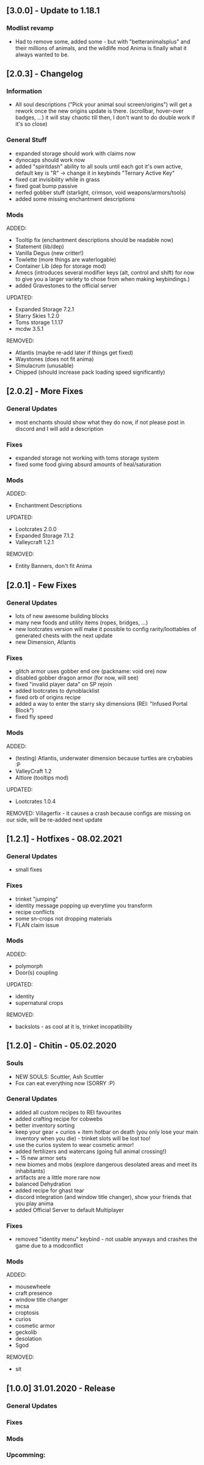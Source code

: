 ## [3.0.0] - Update to 1.18.1
### Modlist revamp
- Had to remove some, added some - but with "betteranimalsplus" and their millions of animals, and the wildlife mod Anima is finally what it always wanted to be. 

## [2.0.3] - Changelog
### Information
- All soul descriptions ("Pick your animal soul screen/origins") will get a rework once the new origins update is there. (scrollbar, hover-over badges, ...) it will stay chaotic till then, I don't want to do double work if it's so close)

### General Stuff

- expanded storage should work with claims now
- dynocaps should work now
- added "spiritdash" ability to all souls until each got it's own active, default key is "R" -> change it in keybinds "Ternary Active Key"
- fixed cat invisibility while in grass
- fixed goat bump passive
- nerfed gobber stuff (starlight, crimson, void weapons/armors/tools)
- added some missing enchantment descriptions

### Mods

ADDED:
- Tooltip fix (enchantment descriptions should be readable now)
- Statement (lib/dep)
- Vanilla Degus (new critter!)
- Towlette (more things are waterlogable)
- Container Lib (dep for storage mod)
- Amecs (introduces several modifier keys (alt, control and shift) for now to give you a larger variety to chose from when making keybindings.)
- added Gravestones to the official server

UPDATED:
- Expanded Storage 7.2.1
- Starry Skies 1.2.0
- Toms storage 1.1.17
- mcdw 3.5.1

REMOVED:
- Atlantis (maybe re-add later if things get fixed)
- Waystones (does not fit anima)
- Simulacrum (unusable)
- Chipped (should increase pack loading speed significantly)



## [2.0.2] - More Fixes
### General Updates
- most enchants should show what they do now, if not please post in discord and I will add a description

### Fixes
- expanded storage not working with toms storage system
- fixed some food giving absurd amounts of heal/saturation

### Mods

ADDED:
- Enchantment Descriptions

UPDATED:
- Lootcrates 2.0.0
- Expanded Storage 7.1.2
- Valleycraft 1.2.1

REMOVED:
- Entity Banners, don't fit Anima

## [2.0.1] - Few Fixes
### General Updates
- lots of new awesome building blocks
- many new foods and utility items (ropes, bridges, ...)
- new lootcrates version will make it possible to config rarity/loottables of generated chests with the next update
- new Dimension, Atlantis
### Fixes
- glitch armor uses gobber end ore (packname: void ore) now
- disabled gobber dragon armor (for now, will see)
- fixed "invalid player data" on SP rejoin
- added lootcrates to dynoblacklist
- fixed orb of origins recipe
- added a way to enter the starry sky dimensions (REI: "Infused Portal Block")
- fixed fly speed

### Mods

ADDED:
- (testing) Atlantis, underwater dimension because turtles are crybabies :P
- ValleyCraft 1.2
- Altlore (tooltips mod)

UPDATED:
- Lootcrates 1.0.4

REMOVED:
Villagerfix - it causes a crash because configs are missing on our side, will be re-added next update




## [1.2.1] - Hotfixes - 08.02.2021
### General Updates
+ small fixes 

### Fixes
+ trinket "jumping"
+ identity message popping up everytime you transform
+ recipe conflicts
+ some sn-crops not dropping materials
+ FLAN claim issue

### Mods
ADDED:
+ polymorph 
+ Door(s) coupling

UPDATED:
+ identity
+ supernatural crops

REMOVED:
+ backslots - as cool at it is, trinket incopatibility  

## [1.2.0] - Chitin - 05.02.2020 
### Souls 
+ NEW SOULS: Scuttler, Ash Scuttler
+ Fox can eat everything now (SORRY :P)

### General Updates
+ added all custom recipes to REI favourites
+ added crafting recipe for cobwebs
+ better inventory sorting
+ keep your gear + curios + item hotbar on death (you only lose your main inventory when you die) - trinket slots will be lost too!
+ use the curios system to wear cosmetic armor!
+ added fertilizers and watercans (going full animal crossing!)
+ ~ 15 new armor sets
+ new biomes and mobs (explore dangerous desolated areas and meet its inhabitants)
+ artifacts are a little more rare now
+ balanced Dehydration
+ added recipe for ghast tear
+ discord integration (and window title changer), show your friends that you play anima
+ added Official Server to default Multiplayer

### Fixes
+ removed "identity menu" keybind - not usable anyways and crashes the game due to a modconflict

### Mods
ADDED:
+ mousewheele
+ craft presence
+ window title changer
+ mcsa
+ croptosis
+ curios
+ cosmetic armor
+ geckolib
+ desolation
+ Sgod

REMOVED:
+ sit 

## [1.0.0] 31.01.2020 - Release
### General Updates


### Fixes


### Mods


### Upcomming:
